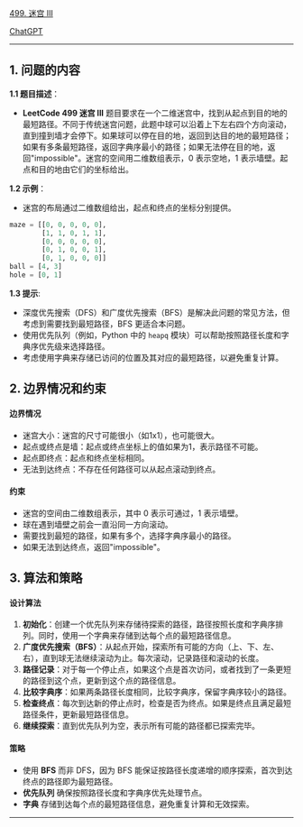 [499. 迷宫 III](https://leetcode.cn/problems/the-maze-iii)

[ChatGPT](https://chat.openai.com/share/86ec5f99-6bf8-49aa-8228-cec5862445b9)

---

## 1. 问题的内容
**1.1 题目描述**：
- **LeetCode 499 迷宫 III** 题目要求在一个二维迷宫中，找到从起点到目的地的最短路径。不同于传统迷宫问题，此题中球可以沿着上下左右四个方向滚动，直到撞到墙才会停下。如果球可以停在目的地，返回到达目的地的最短路径；如果有多条最短路径，返回字典序最小的路径；如果无法停在目的地，返回"impossible"。迷宫的空间用二维数组表示，0 表示空地，1 表示墙壁。起点和目的地由它们的坐标给出。

**1.2 示例**：
- 迷宫的布局通过二维数组给出，起点和终点的坐标分别提供。

```python
maze = [[0, 0, 0, 0, 0], 
        [1, 1, 0, 1, 1], 
        [0, 0, 0, 0, 0], 
        [0, 1, 0, 0, 1], 
        [0, 1, 0, 0, 0]]
ball = [4, 3]
hole = [0, 1]
```
**1.3 提示**:
- 深度优先搜索（DFS）和广度优先搜索（BFS）是解决此问题的常见方法，但考虑到需要找到最短路径，BFS 更适合本问题。
- 使用优先队列（例如，Python 中的 `heapq` 模块）可以帮助按照路径长度和字典序优先级来选择路径。
- 考虑使用字典来存储已访问的位置及其对应的最短路径，以避免重复计算。

## 2. 边界情况和约束
#### 边界情况
- 迷宫大小：迷宫的尺寸可能很小（如1x1），也可能很大。
- 起点或终点是墙：起点或终点坐标上的值如果为1，表示路径不可能。
- 起点即终点：起点和终点坐标相同。
- 无法到达终点：不存在任何路径可以从起点滚动到终点。

#### 约束
- 迷宫的空间由二维数组表示，其中 0 表示可通过，1 表示墙壁。
- 球在遇到墙壁之前会一直沿同一方向滚动。
- 需要找到最短的路径，如果有多个，选择字典序最小的路径。
- 如果无法到达终点，返回"impossible"。


## 3. 算法和策略
#### 设计算法
1. **初始化**：创建一个优先队列来存储待探索的路径，路径按照长度和字典序排列。同时，使用一个字典来存储到达每个点的最短路径信息。
2. **广度优先搜索（BFS）**：从起点开始，探索所有可能的方向（上、下、左、右），直到球无法继续滚动为止。每次滚动，记录路径和滚动的长度。
3. **路径记录**：对于每一个停止点，如果这个点是首次访问，或者找到了一条更短的路径到这个点，更新到这个点的路径信息。
4. **比较字典序**：如果两条路径长度相同，比较字典序，保留字典序较小的路径。
5. **检查终点**：每次到达新的停止点时，检查是否为终点。如果是终点且满足最短路径条件，更新最短路径信息。
6. **继续探索**：直到优先队列为空，表示所有可能的路径都已探索完毕。

#### 策略
- 使用 **BFS** 而非 DFS，因为 BFS 能保证按路径长度递增的顺序探索，首次到达终点的路径即为最短路径。
- **优先队列** 确保按照路径长度和字典序优先处理节点。
- **字典** 存储到达每个点的最短路径信息，避免重复计算和无效探索。

---

